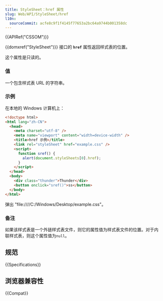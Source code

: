 ```yaml
---
title: StyleSheet：href 属性
slug: Web/API/StyleSheet/href
l10n:
  sourceCommit: acfe8c9f1f4145f77653a2bc64a9744b001358dc
---
```


{{APIRef("CSSOM")}}

{{domxref("StyleSheet")}} 接口的 **`href`** 属性返回样式表的位置。

这个属性是只读的。

### 值

一个包含样式表 URL 的字符串。

### 示例

在本地的 Windows 计算机上：

```html
<!doctype html>
<html lang="zh-CN">
  <head>
    <meta charset="utf-8" />
    <meta name="viewport" content="width=device-width" />
    <title>href 示例</title>
    <link rel="styleSheet" href="example.css" />
    <script>
      function sref() {
        alert(document.styleSheets[0].href);
      }
    </script>
  </head>
  <body>
    <div class="thunder">Thunder</div>
    <button onclick="sref()">ss</button>
  </body>
</html>
```

弹出 "file:////C:/Windows/Desktop/example.css"。

### 备注

如果该样式表是一个外链样式表文件，则它的属性值为样式表文件的位置。对于内联样式表，则这个属性值为`null`。

## 规范

{{Specifications}}

## 浏览器兼容性

{{Compat}}
